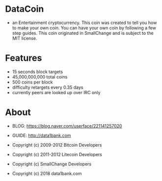 # DataCoin
- an Entertainment cryptocurrency. This coin was created to tell you how to make your own coin. You can have your own coin by following a few step guides. This coin originated in SmallChange and is subject to the MIT license.

# Features
- 15 seconds block targets
- 45,000,000,000 total coins
- 500 coins per block
- difficulty retargets every 0.35 days
- currently peers are looked up over IRC only

# About
- BLOG: https://blog.naver.com/userface/221141257020
- GUIDE: http://data1bank.com

- Copyright (c) 2009-2012 Bitcoin Developers
- Copyright (c) 2011-2012 Litecoin Developers
- Copyright (c) SmallChange Developers
- Copyright (c) 2018 data1bank.com
